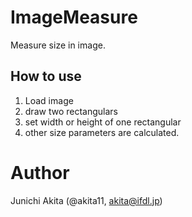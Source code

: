 # ImageMeasure

Measure size in image.

## How to use
1. Load image
2. draw two rectangulars
3. set width or height of one rectangular
4. other size parameters are calculated.

# Author

Junichi Akita (@akita11, akita@ifdl.jp)
